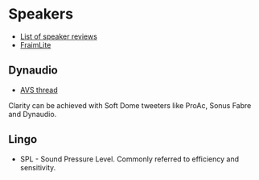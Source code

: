 # Speakers

* [List of speaker reviews](https://www.stereophile.com/category/stand-loudspeaker-reviews)
* [FraimLite](http://www.highfidelity.pl/@main-382&lang=en)

## Dynaudio

* [AVS thread](http://www.avsforum.com/forum/89-speakers/686371-dynaudio-owner-s-thread-1260.html)

Clarity can be achieved with Soft Dome tweeters like ProAc, Sonus Fabre and Dynaudio.

## Lingo

* SPL - Sound Pressure Level. Commonly referred to efficiency and sensitivity.

